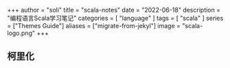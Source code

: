 +++
author = "soli"
title = "scala-notes"
date = "2022-06-18"
description = "编程语言Scala学习笔记"
categories = [
"language"
]
tags = [
"scala"
]
series = ["Themes Guide"]
aliases = ["migrate-from-jekyl"]
image = "scala-logo.png"
+++
<!--more-->
## 
## 柯里化
